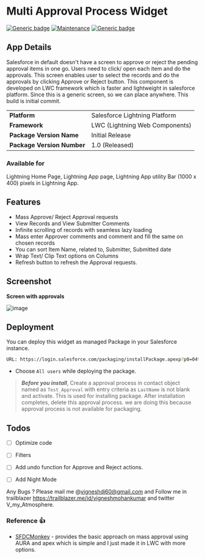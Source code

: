 # Multi Approval Process Widget
[![Generic badge](https://img.shields.io/badge/Build-Passed-green.svg)]()  [![Maintenance](https://img.shields.io/badge/Maintained%3F-yes-green.svg)]() [![Generic badge](https://img.shields.io/badge/Code%20coverage-93%25-green.svg)]()

## App Details

Salesforce in default doesn't have a screen to approve or reject the pending approval items in one go. Users need to click/ open each item and do the approvals. This screen enables user to select the records and do the approvals by clicking Approve or Reject button. This component is developed on LWC framework which is faster and lightweight in salesforce platform. Since this is a generic screen, so we can place anywhere. This build is initial commit.


|  |  |
| ------ | ------ |
| **Platform** | Salesforce Lightning Platform |
| **Framework** | LWC (Lightning Web Components) |
| **Package Version Name** | Initial Release |
| **Package Version Number** | 1.0 (Released) |
### Available for
  Lightning Home Page, Lightning App page, Lightning App utility Bar (1000 x 400) pixels in Lightning App.

## Features
 - Mass Approve/ Reject Approval requests
 - View Records and View Submitter Comments
 - Infinite scrolling of records with seamless lazy loading
 - Mass enter Approver comments and comment and fill the same on chosen records
 - You can sort Item Name, related to, Submitter, Submitted date
 - Wrap Text/ Clip Text options on Columns
 - Refresh button to refresh the Approval requests.

## Screenshot
**Screen with approvals**

![image](https://drive.google.com/uc?export=view&id=1D7uKfAhfpwN7rLla85SKo62BCiuRBSod)

## Deployment 
You can deploy this widget as managed Package in your Salesforce instance.
```sh
URL: https://login.salesforce.com/packaging/installPackage.apexp?p0=04t0K000001VKBF
```
- Choose `All users` while deploying the package.
> ***Before you install***, 
Create a approval process in contact object named as `Test_Approval` with entry criteria as `LastName` is not blank and activate. This is used for installing package. After installation completes, delete this approval process. we are doing this because approval process is not available for packaging.

## Todos

 - [ ] Optimize code
 - [ ] Filters
 - [ ] Add undo function for Approve and Reject actions.
 - [ ] Add Night Mode


Any Bugs ? Please mail me @vigneshdj60@gmail.com and Follow me in trailblazer https://trailblazer.me/id/vigneshmohankumar and twitter V_my_Atmosphere. 


### Reference :+1:
  - [SFDCMonkey](https://sfdcmonkey.com/2020/04/11/approval-screen-sfdc-lightning/) - provides the basic approach on mass approval using AURA and apex which is simple and I just made it in LWC with more options.  



